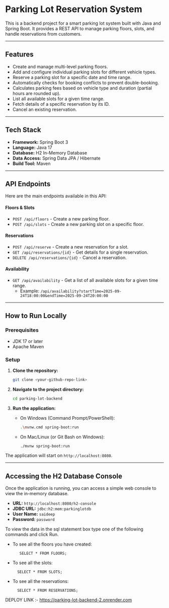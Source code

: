 # Parking Lot Reservation System

This is a backend project for a smart parking lot system built with Java and Spring Boot. It provides a REST API to manage parking floors, slots, and handle reservations from customers.

---

## Features

* Create and manage multi-level parking floors.
* Add and configure individual parking slots for different vehicle types.
* Reserve a parking slot for a specific date and time range.
* Automatically checks for booking conflicts to prevent double-booking.
* Calculates parking fees based on vehicle type and duration (partial hours are rounded up).
* List all available slots for a given time range.
* Fetch details of a specific reservation by its ID.
* Cancel an existing reservation.

---

## Tech Stack

* **Framework:** Spring Boot 3
* **Language:** Java 17
* **Database:** H2 In-Memory Database
* **Data Access:** Spring Data JPA / Hibernate
* **Build Tool:** Maven

---

## API Endpoints

Here are the main endpoints available in this API:

#### Floors & Slots
* `POST /api/floors` - Create a new parking floor.
* `POST /api/slots` - Create a new parking slot on a specific floor.

#### Reservations
* `POST /api/reserve` - Create a new reservation for a slot.
* `GET /api/reservations/{id}` - Get details for a single reservation.
* `DELETE /api/reservations/{id}` - Cancel a reservation.

#### Availability
* `GET /api/availability` - Get a list of all available slots for a given time range.
    * Example: `/api/availability?startTime=2025-09-24T18:00:00&endTime=2025-09-24T20:00:00`

---

## How to Run Locally

### Prerequisites
* JDK 17 or later
* Apache Maven

### Setup
1.  **Clone the repository:**
    ```bash
    git clone <your-github-repo-link>
    ```

2.  **Navigate to the project directory:**
    ```bash
    cd parking-lot-backend
    ```

3.  **Run the application:**
    * On Windows (Command Prompt/PowerShell):
        ```bash
        .\mvnw.cmd spring-boot:run
        ```
    * On Mac/Linux (or Git Bash on Windows):
        ```bash
        ./mvnw spring-boot:run
        ```

The application will start on `http://localhost:8080`.

---

## Accessing the H2 Database Console

Once the application is running, you can access a simple web console to view the in-memory database.

* **URL:** `http://localhost:8080/h2-console`
* **JDBC URL:** `jdbc:h2:mem:parkinglotdb`
* **User Name:** `saideep`
* **Password:** `password`

To view the data in the sql statement box type one of the following commands and click Run.
* To see all the floors you have created:

         SELECT * FROM FLOORS;

* To see all the slots:

        SELECT * FROM SLOTS;

* To see all the reservations:

        SELECT * FROM RESERVATIONS;

DEPLOY LINK :- https://parking-lot-backend-2.onrender.com
